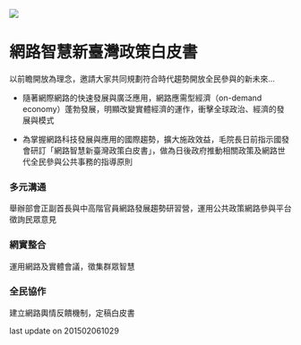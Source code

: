 ![](web-01.jpg)

# 網路智慧新臺灣政策白皮書
以前瞻開放為理念，邀請大家共同規劃符合時代趨勢開放全民參與的新未來...

* 隨著網際網路的快速發展與廣泛應用，網路應需型經濟（on-demand economy）蓬勃發展，明顯改變實體經濟的運作，衝擊全球政治、經濟的發展與模式

* 為掌握網路科技發展與應用的國際趨勢，擴大施政效益，毛院長日前指示國發會研訂「網路智慧新臺灣政策白皮書」，做為日後政府推動相關政策及網路世代全民參與公共事務的指導原則

### 多元溝通 
舉辦部會正副首長與中高階官員網路發展趨勢研習營，運用公共政策網路參與平台徵詢民眾意見

### 網實整合
運用網路及實體會議，徵集群眾智慧

### 全民協作
建立網路輿情反饋機制，定稿白皮書

last update on 201502061029



